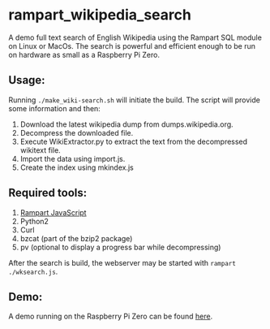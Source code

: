 # rampart_wikipedia_search
A demo full text search of English Wikipedia using the Rampart SQL module on Linux or MacOs.  The search is powerful and efficient enough to be run on hardware as small as a Raspberry Pi Zero.

## Usage:
Running ``./make_wiki-search.sh`` will initiate the build.  The script will provide some information and then:

1. Download the latest wikipedia dump from dumps.wikipedia.org.
2. Decompress the downloaded file.
3. Execute WikiExtractor.py to extract the text from the decompressed wikitext file.
4. Import the data using import.js.
5. Create the index using mkindex.js

## Required tools:

1. [Rampart JavaScript](https://github.com/aflin/rampart)
2. Python2
3. Curl
4. bzcat (part of the bzip2 package)
5. pv (optional to display a progress bar while decompressing)

After the search is build, the webserver may be started with ``rampart ./wksearch.js``.

## Demo:

A demo running on the Raspberry Pi Zero can be found [here](https://rampart.dev/wikipedia_search/).
